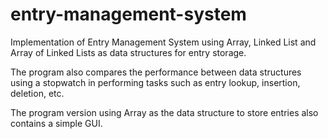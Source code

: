 # entry-management-system

Implementation of Entry Management System using Array, Linked List and Array of Linked Lists as data structures for entry storage.

The program also compares the performance between data structures using a stopwatch in performing tasks such as entry lookup, insertion, deletion, etc.

The program version using Array as the data structure to store entries also contains a simple GUI.
